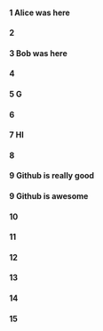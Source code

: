 #### 1 Alice was here
#### 2
#### 3 Bob was here
#### 4
#### 5 G
#### 6
#### 7 HI
#### 8

#### 9 Github is really good
#### 9 Github is awesome

#### 10
#### 11
#### 12
#### 13
#### 14
#### 15